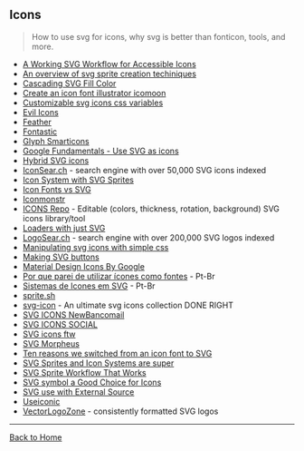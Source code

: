 ## Icons

> How to use svg for icons, why svg is better than fonticon, tools, and more.

- [A Working SVG Workflow for Accessible Icons](http://www.sitepoint.com/a-working-svg-workflow-for-accessible-icons/)
- [An overview of svg sprite creation techiniques](http://24ways.org/2014/an-overview-of-svg-sprite-creation-techniques/)
- [Cascading SVG Fill Color](http://css-tricks.com/cascading-svg-fill-color/)
- [Create an icon font illustrator icomoon](http://www.sitepoint.com/create-an-icon-font-illustrator-icomoon/)
- [Customizable svg icons css variables](http://codepen.io/AmeliaBR/post/customizable-svg-icons-css-variables)
- [Evil Icons](http://evil-icons.io/)
- [Feather](https://feathericons.com)
- [Fontastic](http://fontastic.me/faq)
- [Glyph Smarticons](http://glyph.smarticons.co/)
- [Google Fundamentals - Use SVG as icons](https://developers.google.com/web/fundamentals/media/images/use-icons)
- [Hybrid SVG icons](http://hybicon.softwaretailoring.net/)
- [IconSear.ch](https://iconsear.ch/search.html) - search engine with over 50,000 SVG icons indexed
- [Icon System with SVG Sprites](http://css-tricks.com/svg-sprites-use-better-icon-fonts/)
- [Icon Fonts vs SVG](http://css-tricks.com/icon-fonts-vs-svg/)
- [Iconmonstr](http://iconmonstr.com/)
- [ICONS Repo](https://iconsrepo.com/) - Editable (colors, thickness, rotation, background) SVG icons library/tool
- [Loaders with just SVG](http://samherbert.net/svg-loaders/)
- [LogoSear.ch](https://logosear.ch/search.html) - search engine with over 200,000 SVG logos indexed
- [Manipulating svg icons with simple css](http://webdesign.tutsplus.com/articles/manipulating-svg-icons-with-simple-css--webdesign-15694)
- [Making SVG buttons](http://metafizzy.co/blog/making-svg-buttons/)
- [Material Design Icons By Google](https://github.com/google/material-design-icons)
- [Por que parei de utilizar ícones como fontes](https://medium.com/@devinterior/por-que-parei-de-utilizar-%C3%ADcones-como-fontes-3ee74d34cf4) - Pt-Br
- [Sistemas de Icones em SVG](http://willianjusten.com.br/sistemas-de-icones-em-svg/) - Pt-Br
- [sprite.sh](https://github.com/edenspiekermann/sprite.sh)
- [svg-icon](https://github.com/leungwensen/svg-icon) - An ultimate svg icons collection DONE RIGHT
- [SVG ICONS NewBancomail](http://elrumordelaluz.github.io/newbancomail/svg.html)
- [SVG ICONS SOCIAL](http://jorgeatgu.github.io/demo)
- [SVG icons ftw](http://tympanus.net/codrops/2013/11/27/svg-icons-ftw/)
- [SVG Morpheus](http://alexk111.github.io/SVG-Morpheus/)
- [Ten reasons we switched from an icon font to SVG](http://ianfeather.co.uk/ten-reasons-we-switched-from-an-icon-font-to-svg/)
- [SVG Sprites and Icon Systems are super](https://lincolnloop.com/blog/svg-sprites-and-icon-systems-are-super/)
- [SVG Sprite Workflow That Works](https://medium.com/@iamryanyu/svg-sprite-workflow-that-works-f5609d4d6144#.ycad46oe7)
- [SVG symbol a Good Choice for Icons](http://css-tricks.com/svg-symbol-good-choice-icons/)
- [SVG use with External Source](http://css-tricks.com/svg-use-external-source/)
- [Useiconic](https://useiconic.com/guides/)
- [VectorLogoZone](https://www.vectorlogo.zone/) - consistently formatted SVG logos

---

[Back to Home](https://github.com/willianjusten/awesome-svg)

